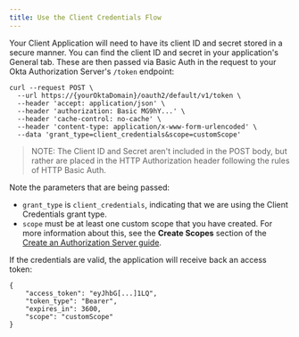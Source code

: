 ```yaml
---
title: Use the Client Credentials Flow
---
```


Your Client Application will need to have its client ID and secret stored in a secure manner. You can find the client ID and secret in your application's General tab. These are then passed via Basic Auth in the request to your Okta Authorization Server's `/token` endpoint:

```
curl --request POST \
  --url https://{yourOktaDomain}/oauth2/default/v1/token \
  --header 'accept: application/json' \
  --header 'authorization: Basic MG9hY...' \
  --header 'cache-control: no-cache' \
  --header 'content-type: application/x-www-form-urlencoded' \
  --data 'grant_type=client_credentials&scope=customScope'
```

> NOTE: The Client ID and Secret aren't included in the POST body, but rather are placed in the HTTP Authorization header following the rules of HTTP Basic Auth.

Note the parameters that are being passed:

- `grant_type` is `client_credentials`, indicating that we are using the Client Credentials grant type.
- `scope` must be at least one custom scope that you have created. For more information about this, see the **Create Scopes** section of the [Create an Authorization Server guide](/docs/guides/customize-authz-server/create-scopes/).

If the credentials are valid, the application will receive back an access token:

```
{
    "access_token": "eyJhbG[...]1LQ",
    "token_type": "Bearer",
    "expires_in": 3600,
    "scope": "customScope"
}
```

<NextSectionLink/>
